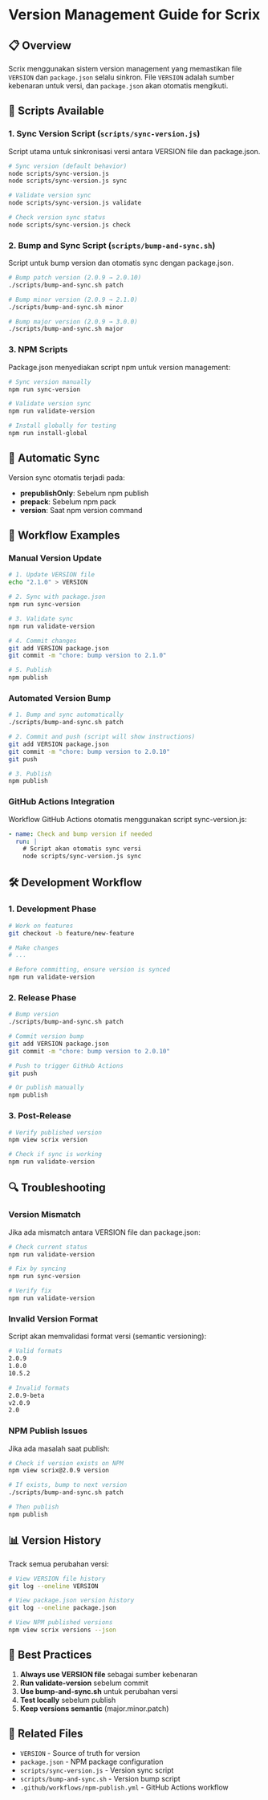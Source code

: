 # Version Management Guide for Scrix

## 📋 Overview

Scrix menggunakan sistem version management yang memastikan file `VERSION` dan `package.json` selalu sinkron. File `VERSION` adalah sumber kebenaran untuk versi, dan `package.json` akan otomatis mengikuti.

## 🔧 Scripts Available

### 1. Sync Version Script (`scripts/sync-version.js`)

Script utama untuk sinkronisasi versi antara VERSION file dan package.json.

```bash
# Sync version (default behavior)
node scripts/sync-version.js
node scripts/sync-version.js sync

# Validate version sync
node scripts/sync-version.js validate

# Check version sync status
node scripts/sync-version.js check
```

### 2. Bump and Sync Script (`scripts/bump-and-sync.sh`)

Script untuk bump version dan otomatis sync dengan package.json.

```bash
# Bump patch version (2.0.9 → 2.0.10)
./scripts/bump-and-sync.sh patch

# Bump minor version (2.0.9 → 2.1.0)
./scripts/bump-and-sync.sh minor

# Bump major version (2.0.9 → 3.0.0)
./scripts/bump-and-sync.sh major
```

### 3. NPM Scripts

Package.json menyediakan script npm untuk version management:

```bash
# Sync version manually
npm run sync-version

# Validate version sync
npm run validate-version

# Install globally for testing
npm run install-global
```

## 🔄 Automatic Sync

Version sync otomatis terjadi pada:

- **prepublishOnly**: Sebelum npm publish
- **prepack**: Sebelum npm pack
- **version**: Saat npm version command

## 📝 Workflow Examples

### Manual Version Update

```bash
# 1. Update VERSION file
echo "2.1.0" > VERSION

# 2. Sync with package.json
npm run sync-version

# 3. Validate sync
npm run validate-version

# 4. Commit changes
git add VERSION package.json
git commit -m "chore: bump version to 2.1.0"

# 5. Publish
npm publish
```

### Automated Version Bump

```bash
# 1. Bump and sync automatically
./scripts/bump-and-sync.sh patch

# 2. Commit and push (script will show instructions)
git add VERSION package.json
git commit -m "chore: bump version to 2.0.10"
git push

# 3. Publish
npm publish
```

### GitHub Actions Integration

Workflow GitHub Actions otomatis menggunakan script sync-version.js:

```yaml
- name: Check and bump version if needed
  run: |
    # Script akan otomatis sync versi
    node scripts/sync-version.js sync
```

## 🛠️ Development Workflow

### 1. Development Phase

```bash
# Work on features
git checkout -b feature/new-feature

# Make changes
# ...

# Before committing, ensure version is synced
npm run validate-version
```

### 2. Release Phase

```bash
# Bump version
./scripts/bump-and-sync.sh patch

# Commit version bump
git add VERSION package.json
git commit -m "chore: bump version to 2.0.10"

# Push to trigger GitHub Actions
git push

# Or publish manually
npm publish
```

### 3. Post-Release

```bash
# Verify published version
npm view scrix version

# Check if sync is working
npm run validate-version
```

## 🔍 Troubleshooting

### Version Mismatch

Jika ada mismatch antara VERSION file dan package.json:

```bash
# Check current status
npm run validate-version

# Fix by syncing
npm run sync-version

# Verify fix
npm run validate-version
```

### Invalid Version Format

Script akan memvalidasi format versi (semantic versioning):

```bash
# Valid formats
2.0.9
1.0.0
10.5.2

# Invalid formats
2.0.9-beta
v2.0.9
2.0
```

### NPM Publish Issues

Jika ada masalah saat publish:

```bash
# Check if version exists on NPM
npm view scrix@2.0.9 version

# If exists, bump to next version
./scripts/bump-and-sync.sh patch

# Then publish
npm publish
```

## 📊 Version History

Track semua perubahan versi:

```bash
# View VERSION file history
git log --oneline VERSION

# View package.json version history
git log --oneline package.json

# View NPM published versions
npm view scrix versions --json
```

## 🎯 Best Practices

1. **Always use VERSION file** sebagai sumber kebenaran
2. **Run validate-version** sebelum commit
3. **Use bump-and-sync.sh** untuk perubahan versi
4. **Test locally** sebelum publish
5. **Keep versions semantic** (major.minor.patch)

## 🔗 Related Files

- `VERSION` - Source of truth for version
- `package.json` - NPM package configuration
- `scripts/sync-version.js` - Version sync script
- `scripts/bump-and-sync.sh` - Version bump script
- `.github/workflows/npm-publish.yml` - GitHub Actions workflow
